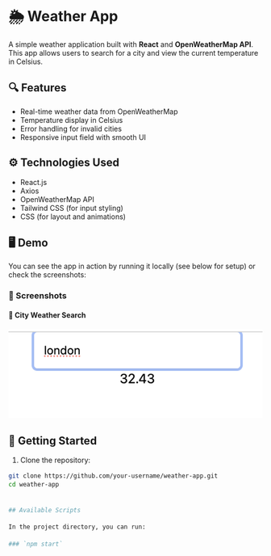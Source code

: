 # 🌦️ Weather App

A simple weather application built with **React** and **OpenWeatherMap API**. This app allows users to search for a city and view the current temperature in Celsius.

## 🔍 Features

- Real-time weather data from OpenWeatherMap
- Temperature display in Celsius
- Error handling for invalid cities
- Responsive input field with smooth UI

## ⚙️ Technologies Used

- React.js
- Axios
- OpenWeatherMap API
- Tailwind CSS (for input styling)
- CSS (for layout and animations)

## 🖥️ Demo

You can see the app in action by running it locally (see below for setup) or check the screenshots:

### 📸 Screenshots

#### 🌇 City Weather Search

![Screenshot 1](./public/screenshots/screenshot1.png)


## 🚀 Getting Started

1. Clone the repository:

```bash
git clone https://github.com/your-username/weather-app.git
cd weather-app


## Available Scripts

In the project directory, you can run:

### `npm start`